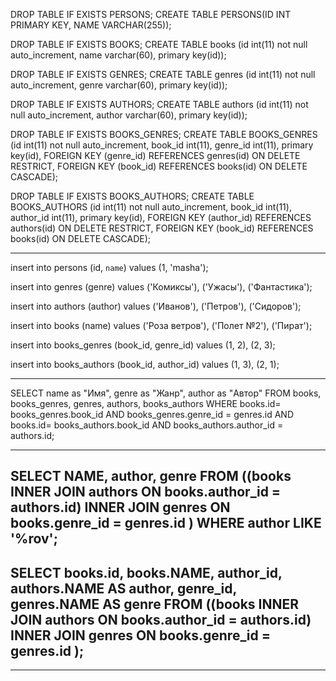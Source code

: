 DROP TABLE IF EXISTS PERSONS;
CREATE TABLE PERSONS(ID INT PRIMARY KEY, NAME VARCHAR(255));


DROP TABLE IF EXISTS BOOKS;
CREATE TABLE books (id int(11) not null auto_increment, name varchar(60), primary key(id));

DROP TABLE IF EXISTS GENRES;
CREATE TABLE genres (id int(11) not null auto_increment, genre varchar(60), primary key(id));

DROP TABLE IF EXISTS AUTHORS;
CREATE TABLE authors (id int(11) not null auto_increment, author varchar(60), primary key(id));

DROP TABLE IF EXISTS BOOKS_GENRES;
CREATE TABLE BOOKS_GENRES (id int(11) not null auto_increment, book_id int(11), genre_id int(11), primary key(id), FOREIGN KEY (genre_id)
 REFERENCES genres(id) ON DELETE RESTRICT, FOREIGN KEY (book_id) REFERENCES books(id) ON DELETE CASCADE);

DROP TABLE IF EXISTS BOOKS_AUTHORS;
CREATE TABLE BOOKS_AUTHORS (id int(11) not null auto_increment, book_id int(11), author_id int(11), primary key(id), FOREIGN KEY (author_id) 
REFERENCES authors(id) ON DELETE RESTRICT, FOREIGN KEY (book_id) REFERENCES books(id) ON DELETE CASCADE);

***********************

insert into persons (id, `name`) values (1, 'masha');


insert into genres (genre) values ('Комиксы'), ('Ужасы'), ('Фантастика');

insert into authors (author) values ('Иванов'), ('Петров'), ('Сидоров');

insert into books (name) values ('Роза ветров'), ('Полет №2'), ('Пират');

insert into books_genres (book_id, genre_id) values (1, 2), (2, 3);

insert into books_authors (book_id, author_id) values (1, 3), (2, 1);

***********************
SELECT name as "Имя", genre as "Жанр", author as "Автор"
FROM books, books_genres, genres, authors, books_authors
WHERE books.id= books_genres.book_id AND books_genres.genre_id = genres.id AND books.id= books_authors.book_id AND books_authors.author_id = authors.id;

-----------------------------
SELECT NAME, 
       author, 
       genre 
FROM   ((books 
         INNER JOIN authors 
                 ON books.author_id = authors.id) 
        INNER JOIN genres 
                ON books.genre_id = genres.id )
WHERE
       author LIKE '%rov';
-----------------------------
SELECT books.id, 
       books.NAME, 
       author_id, 
       authors.NAME AS author, 
       genre_id, 
       genres.NAME  AS genre 
FROM   ((books 
         INNER JOIN authors 
                 ON books.author_id = authors.id) 
        INNER JOIN genres 
                ON books.genre_id = genres.id );
-----------------------------

-----------------------------